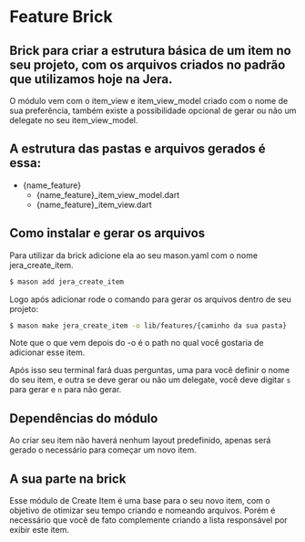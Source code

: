 # Feature Brick

## Brick para criar a estrutura básica de um item no seu projeto, com os arquivos criados no padrão que utilizamos hoje na Jera.

O módulo vem com o item_view e item_view_model criado com o nome de sua preferência, também existe a possibilidade opcional de gerar ou não um delegate no seu item_view_model. <br>

## A estrutura das pastas e arquivos gerados é essa:

  - {name_feature}
    - {name_feature}\_item_view_model.dart
    - {name_feature}\_item_view.dart

## Como instalar e gerar os arquivos

Para utilizar da brick adicione ela ao seu mason.yaml com o nome jera_create_item.

```bash
$ mason add jera_create_item
```

Logo após adicionar rode o comando para gerar os arquivos dentro de seu projeto:
```bash
$ mason make jera_create_item -o lib/features/{caminho da sua pasta}
```
Note que o que vem depois do -o é o path no qual você gostaria de adicionar esse item.

Após isso seu terminal fará duas perguntas, uma para você definir o nome do seu item, e outra se deve gerar ou não um delegate, você deve digitar `s` para gerar e `n` para não gerar.


## Dependências do módulo

Ao criar seu item não haverá nenhum layout predefinido, apenas será gerado o necessário para começar um novo item.

## A sua parte na brick
Esse módulo de Create Item é uma base para o seu novo item, com o objetivo de otimizar seu tempo criando e nomeando arquivos. Porém é necessário que você de fato complemente criando a lista responsável por exibir este item.
